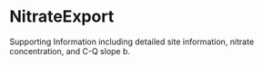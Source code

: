 # NitrateExport
Supporting Information including detailed site information, nitrate concentration, and C-Q slope b.
